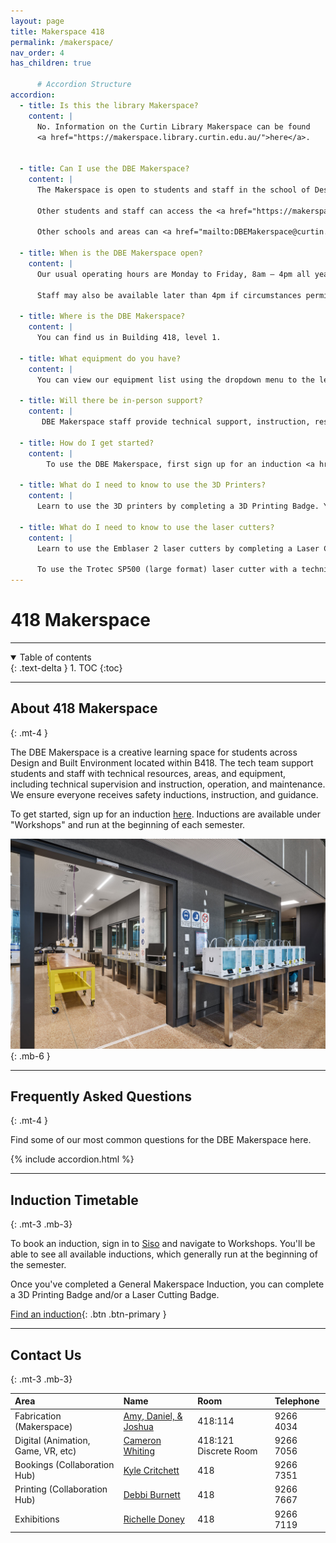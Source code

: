 ```yaml
---
layout: page
title: Makerspace 418
permalink: /makerspace/
nav_order: 4
has_children: true

      # Accordion Structure
accordion: 
  - title: Is this the library Makerspace?
    content: |
      No. Information on the Curtin Library Makerspace can be found 
      <a href="https://makerspace.library.curtin.edu.au/">here</a>.  
    

  - title: Can I use the DBE Makerspace?
    content: |
      The Makerspace is open to students and staff in the school of Design and the Built Environment. 
      
      Other students and staff can access the <a href="https://makerspace.library.curtin.edu.au/">Library Makerspace</a>. 
      
      Other schools and areas can <a href="mailto:DBEMakerspace@curtin.edu.au">contact us</a> to discuss collaborations or student support outside of DBE. 

  - title: When is the DBE Makerspace open?
    content: |
      Our usual operating hours are Monday to Friday, 8am – 4pm all year round (excluding holidays).

      Staff may also be available later than 4pm if circumstances permit. 

  - title: Where is the DBE Makerspace?
    content: |
      You can find us in Building 418, level 1.

  - title: What equipment do you have?
    content: |
      You can view our equipment list using the dropdown menu to the left of this site.

  - title: Will there be in-person support?
    content: |
       DBE Makerspace staff provide technical support, instruction, resources, and guidance on use of the equipment. 

  - title: How do I get started?
    content: |
        To use the DBE Makerspace, first sign up for an induction <a href="https://siso.curtin.edu.au/sodbe">here<a>. Sign in with your OASIS credentials and head to "Workshops" to find an induction session. 

  - title: What do I need to know to use the 3D Printers?
    content: |
      Learn to use the 3D printers by completing a 3D Printing Badge. You can sign up for one <a href="https://siso.curtin.edu.au/sodbe">here</a> under workshops after completing a General Makerspace Induction. <a href="ultimaker">Find out more about 3D printing.</a>

  - title: What do I need to know to use the laser cutters?
    content: |
      Learn to use the Emblaser 2 laser cutters by completing a Laser Cutting Badge. You can sign up for one <a href="https://siso.curtin.edu.au/sodbe">here</a> under workshops after completing a General Makerspace Induction. 

      To use the Trotec SP500 (large format) laser cutter with a technician, only a General Makerspace Induction is required. <a href="_equipment/makerspace/fabrication/Laser-Cutter">Find out more about laser cutting.</a>
---
```


# 418 Makerspace

---

<details open markdown="block">
  <summary>
    Table of contents
  </summary>
  {: .text-delta }
1. TOC
{:toc}
</details>

---

## About 418 Makerspace
{: .mt-4 }

The DBE Makerspace is a creative learning space for students across Design and Built Environment located within B418. The tech team support students and staff with technical resources, areas, and equipment, including technical supervision and instruction, operation, and maintenance. We ensure everyone receives safety inductions, instruction, and guidance.

To get started, sign up for an induction [here](https://siso.curtin.edu.au/sodbe). Inductions are available under "Workshops" and run at the beginning of each semester. 


![Makerspace](/assets/images/makerspace_default_img.jpg)   
{: .mb-6 }
 

---

## Frequently Asked Questions
{: .mt-4 }

Find some of our most common questions for the DBE Makerspace here.

{% include accordion.html %}

---

## Induction Timetable
{: .mt-3 .mb-3}

To book an induction, sign in to <a href="https://siso.curtin.edu.au/sodbe">Siso</a> and navigate to Workshops.  You'll be able to see all available inductions, which generally run at the beginning of the semester. 

Once you've completed a General Makerspace Induction, you can complete a 3D Printing Badge and/or a Laser Cutting Badge.

[Find an induction](https://siso.curtin.edu.au/sodbe/){: .btn .btn-primary }



---

## Contact Us
{: .mt-3 .mb-3}

| Area | Name | Room | Telephone |
|:-|:-|:-|:-|
| Fabrication (Makerspace) | [Amy, Daniel, & Joshua](mailto:dbe-technicalsupport@curtin.edu.au) | 418:114 | 9266 4034 | 
| Digital (Animation, Game, VR, etc) | [Cameron Whiting](mailto:cameron.whiting@curtin.edu.au)| 418:121 Discrete Room | 9266 7056 |
| Bookings (Collaboration Hub) | [Kyle Critchett](mailto:k.critchett@curtin.edu.au) | 418 | 9266 7351 | 
| Printing (Collaboration Hub) | [Debbi Burnett](mailto:d.burnett@curtin.edu.au) | 418 | 9266 7667 | 
| Exhibitions | [Richelle Doney](mailto:r.doney@curtin.edu.au)  | 418 | 9266 7119 | 